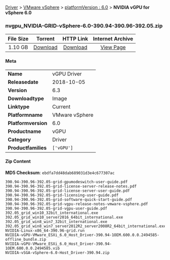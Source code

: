 
[Driver](/README.md)  >  [VMware vSphere](/index/Driver/VMware_vSphere.md)  >  [platformVersion : 6.0](/index/Driver/VMware_vSphere/6.0.md)  >  **NVIDIA vGPU for vSphere 6.0**


### nvgpu_NVIDIA-GRID-vSphere-6.0-390.94-390.96-392.05.zip

| **File Size** | **Torrent**  | **HTTP Link** | **Internet Archive** |
|:-------------:|:------------:|:-------------:|:--------------------:|
| 1.10 GB |  [Download](https://archive.org/download/nvgpu_NVIDIA-GRID-vSphere-6.0-390.94-390.96-392.05.zip/nvgpu_NVIDIA-GRID-vSphere-6.0-390.94-390.96-392.05.zip_archive.torrent)       | [Download](https://archive.org/compress/nvgpu_NVIDIA-GRID-vSphere-6.0-390.94-390.96-392.05.zip) | [View Page](https://archive.org/details/nvgpu_NVIDIA-GRID-vSphere-6.0-390.94-390.96-392.05.zip)       |

#### Meta

<table>
<tr><td><strong>Name</strong></td><td>vGPU Driver</td></tr>
<tr><td><strong>Releasedate</strong></td><td>2018-10-05</td></tr>
<tr><td><strong>Version</strong></td><td>6.3</td></tr>
<tr><td><strong>Downloadtype</strong></td><td>Image</td></tr>
<tr><td><strong>Linktype</strong></td><td>Current</td></tr>
<tr><td><strong>Platformname</strong></td><td>VMware vSphere</td></tr>
<tr><td><strong>Platformversion</strong></td><td>6.0</td></tr>
<tr><td><strong>Productname</strong></td><td>vGPU</td></tr>
<tr><td><strong>Category</strong></td><td>Driver</td></tr>
<tr><td><strong>Productfamilies</strong></td><td><code>['vGPU']</code></td></tr>
</table>

#### Zip Content

**MD5 Checksum**: `ebdfa7dd48dab689031d3e4c677307ac`

```text
390.94-390.96-392.05-grid-gpumodeswitch-user-guide.pdf
390.94-390.96-392.05-grid-license-server-release-notes.pdf
390.94-390.96-392.05-grid-license-server-user-guide.pdf
390.94-390.96-392.05-grid-licensing-user-guide.pdf
390.94-390.96-392.05-grid-software-quick-start-guide.pdf
390.94-390.96-392.05-grid-vgpu-release-notes-vmware-vsphere.pdf
390.94-390.96-392.05-grid-vgpu-user-guide.pdf
392.05_grid_win10_32bit_international.exe
392.05_grid_win10_server2016_64bit_international.exe
392.05_grid_win8_win7_32bit_international.exe
392.05_grid_win8_win7_server2012R2_server2008R2_64bit_international.exe
NVIDIA-Linux-x86_64-390.96-grid.run
NVIDIA-vGPU-VMware_ESXi_6.0_Host_Driver-390.94-1OEM.600.0.0.2494585-offline_bundle.zip
NVIDIA-vGPU-VMware_ESXi_6.0_Host_Driver-390.94-1OEM.600.0.0.2494585.vib
NVIDIA-vSGA-vSphere-6.0-Host_Driver-390.94.zip
```